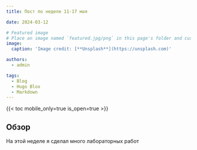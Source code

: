 ```yaml
---
title: Пост по неделе 11-17 мая

date: 2024-03-12

# Featured image
# Place an image named `featured.jpg/png` in this page's folder and customize its options here.
image:
  caption: 'Image credit: [**Unsplash**](https://unsplash.com)'

authors:
  - admin

tags:
  - Blog
  - Hugo Blox
  - Markdown
---
```


{{< toc mobile_only=true is_open=true >}}

## Обзор

На этой неделе я сделал много лабораторных работ
